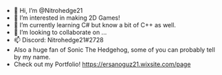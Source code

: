 - 👋 Hi, I’m @Nitrohedge21
- 👀 I’m interested in making 2D Games!
- 🌱 I’m currently learning C# but know a bit of C++ as well.
- 💞️ I’m looking to collaborate on ...
- 📫 Discord: Nitrohedge21#2728
- Also a huge fan of Sonic The Hedgehog, some of you can probably tell by my name.
- Check out my Portfolio! https://ersanoguz21.wixsite.com/page
<!---
Nitrohedge21/Nitrohedge21 is a ✨ special ✨ repository because its `README.md` (this file) appears on your GitHub profile.
You can click the Preview link to take a look at your changes.
--->

